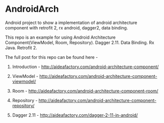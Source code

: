 # AndroidArch
Android project to show a implementation of android architecture component with retrofit 2, rx android, dagger2, data binding.

This repo is an example for using Android Architecture Component(ViewModel, Room, Repository). Dagger 2.11. Data Binding. Rx Java. Retrofit 2.

The full post for this repo can be found here -

1. Introduction - http://aideafactory.com/android-architecture-component/

2. ViewModel - http://aideafactory.com/android-architecture-component-viewmodel/

3. Room - http://aideafactory.com/android-architecture-component-room/

4. Repository - http://aideafactory.com/android-architecture-component-repository/

5. Dagger 2.11 - http://aideafactory.com/dagger-2-11-in-android/
